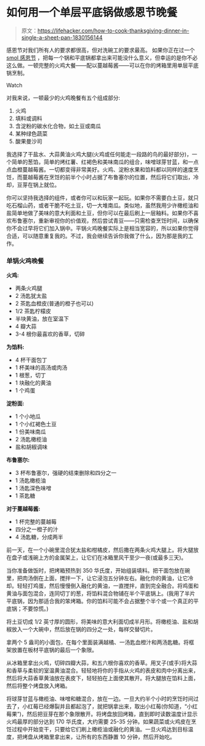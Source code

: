 # 如何用一个单层平底锅做感恩节晚餐

> 原文：<https://lifehacker.com/how-to-cook-thanksgiving-dinner-in-single-a-sheet-pan-1830156144>

感恩节对我们所有人的要求都很高，但对洗碗工的要求最高。 如果你正在过一个 [smol 感恩节](https://lifehacker.com/how-to-make-thanksgiving-dinner-for-a-very-small-crowd-1820310548) ，把每一个锅和平底锅都拿出来可能没什么意义，但幸运的是你不必这么做。一顿完整的火鸡大餐——配以蔓越莓酱——可以在你的烤箱里用单层平底锅烹制。

Watch

对我来说，一顿最少的火鸡晚餐有五个组成部分:

1.  火鸡
2.  填料或调料
3.  含淀粉的碳水化合物，如土豆或南瓜
4.  某种绿色蔬菜
5.  酸果曼沙司

我选择了干盐水、大蒜黄油火鸡大腿(火鸡或任何能走一段路的鸟的最好部分)，一个简单的葱馅，简单的烤红薯、红褐色和美味南瓜的组合，味噌球芽甘蓝，和一点点血橙蔓越莓酱。一切都变得非常美好。火鸡、淀粉水果和馅料都以同样的速度烹饪，而蔓越莓酱在烹饪的前半个小时占据了布鲁塞尔的位置，然后将它们取出，冷却，豆芽在锅上就位。

你可以坚持我选择的组件，或者你可以和玩家一起玩。如果你不需要白土豆，就只吃石榴山药，或者干脆不吃土豆，切一大堆南瓜。类似地，虽然我用少许橄榄油和盐简单地做了美味的意大利面和土豆，但你可以在最后刷上一层釉料。如果你不喜欢布鲁塞尔，重新审视你的价值观，然后尝试青豆——只需检查烹饪时间，以确保你不会过早将它们加入锅中。平锅火鸡晚餐实际上是相当宽容的，所以如果你觉得合适，可以随意重复我的。不过，我会继续告诉你我做了什么，因为那是我的工作。

### 单锅火鸡晚餐

**火鸡:**

*   两条火鸡腿
*   2 汤匙犹太盐
*   2 茶匙血橙皮(普通的橙子也可以)
*   1/2 茶匙柠檬皮
*   半块黄油，放在室温下
*   4 瓣大蒜
*   3-4 根你最喜欢的香草，切碎

**为馅料:**

*   4 杯干面包丁
*   1 杯美味的高汤或肉汤
*   1 根葱，切丁
*   1 块融化的黄油
*   1 个鸡蛋

**淀粉面:**

*   1 个小地瓜
*   1 个小红褐色土豆
*   1 份美味南瓜
*   2 汤匙橄榄油
*   盐和胡椒调味

**布鲁塞尔:**

*   3 杯布鲁塞尔，强硬的结束删除和四分之一
*   1 汤匙橄榄油
*   1 汤匙深色味噌
*   1 茶匙糖

**对于蔓越莓酱:**

*   1 杯完整的蔓越莓
*   四分之一橙子的汁
*   4 汤匙糖，分成两半

前一天，在一个小碗里混合犹太盐和柑橘皮，然后撒在两条火鸡大腿上。将大腿放在盘子或浅碗上方的金属架上，让它们在冰箱里风干至少一夜(或最多三天)。

当你准备做饭时，把烤箱预热到 350 华氏度，开始组装填料。把干面包放在碗里，把肉汤倒在上面，搅拌一下，让它浸泡五分钟左右。融化你的黄油，让它冷却。轻轻打鸡蛋，然后慢慢倒入融化的黄油，一直搅拌，直到完全融合。将鸡蛋和黄油与面包混合，连同切丁的葱，将馅料混合物铺在半个平底锅上。(我用了半片平底锅，因为那适合我的笨烤箱。你的馅料可能不会占据整个半个或一个真正的平底锅；不要惊慌。)

将土豆切成 1/2 英寸厚的圆形，将美味的意大利面切成半月形。将橄榄油、盐和胡椒放入一个大碗中，然后放在锅的四分之一处，每样交替切片。

拿两个 5 盎司的小面包，在每个里面装满越橘、一汤匙血橙汁和两汤匙糖。将框架放置在板材平底锅的最后一个象限。

从冰箱里拿出火鸡，切碎四瓣大蒜，和五六根你喜欢的香草。用叉子(或手)将大蒜和香草与柔软的室温黄油混合。轻轻地将你的手指从火鸡的表皮和肉中分离出来，然后将大蒜香草黄油放在表皮下，轻轻拍在上面使其散开。将大腿放在馅料上面，然后将整个烤盘放入烤箱。

将球芽甘蓝与橄榄油、味噌和糖混合，放在一边。一旦大约半个小时的烹饪时间过去了，小红莓已经爆裂并且都起泡了，就把锅拿出来，取出小红莓(你知道，“小红莓果”)，然后把豆芽在那个象限散开。将烤盘放回烤箱，直到即时读数温度计显示火鸡最厚的部分达到 170 华氏度，大约需要 25-35 分钟。如果蔬菜或火鸡皮在烹饪过程中开始变干，只要给它们刷上橄榄油或融化的黄油。一旦火鸡达到目标温度，把烤盘从烤箱里拿出来，让所有的东西静置 10 分钟，然后开始吃。